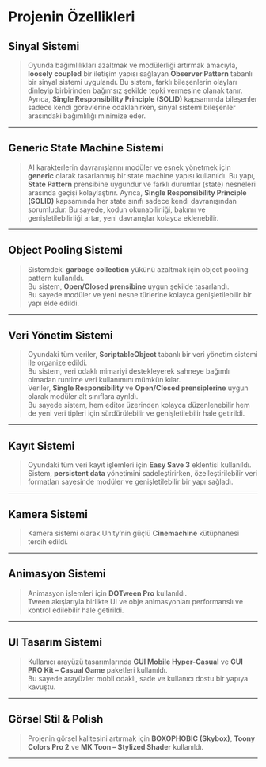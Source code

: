 # Projenin Özellikleri

## Sinyal Sistemi
> Oyunda bağımlılıkları azaltmak ve modülerliği artırmak amacıyla, **loosely coupled** bir iletişim yapısı sağlayan **Observer Pattern** tabanlı bir sinyal sistemi uygulandı.
Bu sistem, farklı bileşenlerin olayları dinleyip birbirinden bağımsız şekilde tepki vermesine olanak tanır.
Ayrıca, **Single Responsibility Principle (SOLID)** kapsamında bileşenler sadece kendi görevlerine odaklanırken, sinyal sistemi bileşenler arasındaki bağımlılığı minimize eder.
---

## Generic State Machine Sistemi
> AI karakterlerin davranışlarını modüler ve esnek yönetmek için **generic** olarak tasarlanmış bir state machine yapısı kullanıldı.
Bu yapı, **State Pattern** prensibine uygundur ve farklı durumlar (state) nesneleri arasında geçişi kolaylaştırır.
Ayrıca, **Single Responsibility Principle (SOLID)** kapsamında her state sınıfı sadece kendi davranışından sorumludur.
Bu sayede, kodun okunabilirliği, bakımı ve genişletilebilirliği artar, yeni davranışlar kolayca eklenebilir.
---

## Object Pooling Sistemi
> Sistemdeki **garbage collection** yükünü azaltmak için object pooling pattern kullanıldı.  
Bu sistem, **Open/Closed prensibine** uygun şekilde tasarlandı.  
Bu sayede modüler ve yeni nesne türlerine kolayca genişletilebilir bir yapı elde edildi.
---

## Veri Yönetim Sistemi
> Oyundaki tüm veriler, **ScriptableObject** tabanlı bir veri yönetim sistemi ile organize edildi.  
Bu sistem, veri odaklı mimariyi destekleyerek sahneye bağımlı olmadan runtime veri kullanımını mümkün kılar.  
Veriler, **Single Responsibility** ve **Open/Closed prensiplerine** uygun olarak modüler alt sınıflara ayrıldı.  
Bu sayede sistem, hem editor üzerinden kolayca düzenlenebilir hem de yeni veri tipleri için sürdürülebilir ve genişletilebilir hale getirildi.
---

## Kayıt Sistemi
> Oyundaki tüm veri kayıt işlemleri için **Easy Save 3** eklentisi kullanıldı.  
Sistem, **persistent data** yönetimini sadeleştirirken, özelleştirilebilir veri formatları sayesinde modüler ve genişletilebilir bir yapı sağladı.
---

## Kamera Sistemi
> Kamera sistemi olarak Unity’nin güçlü **Cinemachine** kütüphanesi tercih edildi.
---

## Animasyon Sistemi
> Animasyon işlemleri için **DOTween Pro** kullanıldı.  
Tween akışlarıyla birlikte UI ve obje animasyonları performanslı ve kontrol edilebilir hale getirildi.
---

## UI Tasarım Sistemi
> Kullanıcı arayüzü tasarımlarında **GUI Mobile Hyper-Casual** ve **GUI PRO Kit – Casual Game** paketleri kullanıldı.  
Bu sayede arayüzler mobil odaklı, sade ve kullanıcı dostu bir yapıya kavuştu.
---

## Görsel Stil & Polish
> Projenin görsel kalitesini artırmak için **BOXOPHOBIC (Skybox)**, **Toony Colors Pro 2** ve **MK Toon – Stylized Shader** kullanıldı.
---
